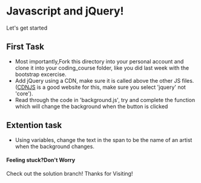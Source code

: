 # Javascript and jQuery!

Let's get started
## First Task
- Most importantly,Fork this directory into your personal account and clone it into your coding_course folder, like you did last week with the bootstrap excercise.
- Add jQuery using a CDN, make sure it is called above the other JS files. ([CDNJS](https://cdnjs.com/libraries/jquery/) is a good website for this, make sure you select 'jquery' not 'core').
- Read through the code in 'background.js', try and complete the function which will change the background when the button is clicked

## Extention task
- Using variables, change the text in the span to be the name of an artist when the background changes.


#### Feeling stuck?Don't Worry
Check out the solution branch!
Thanks for Visiting!
